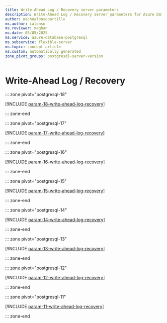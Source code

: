 ```yaml
---
title: Write-Ahead Log / Recovery server parameters
description: Write-Ahead Log / Recovery server parameters for Azure Database for PostgreSQL flexible server.
author: nachoalonsoportillo
ms.author: ialonso
ms.reviewer: maghan
ms.date: 05/05/2025
ms.service: azure-database-postgresql
ms.subservice: flexible-server
ms.topic: concept-article
ms.custom: automatically generated
zone_pivot_groups: postgresql-server-version
---
```

# Write-Ahead Log / Recovery


::: zone pivot="postgresql-18"

[!INCLUDE [param-18-write-ahead-log-recovery](./includes/param-18-write-ahead-log-recovery.md)]

::: zone-end


::: zone pivot="postgresql-17"

[!INCLUDE [param-17-write-ahead-log-recovery](./includes/param-17-write-ahead-log-recovery.md)]

::: zone-end


::: zone pivot="postgresql-16"

[!INCLUDE [param-16-write-ahead-log-recovery](./includes/param-16-write-ahead-log-recovery.md)]

::: zone-end


::: zone pivot="postgresql-15"

[!INCLUDE [param-15-write-ahead-log-recovery](./includes/param-15-write-ahead-log-recovery.md)]

::: zone-end


::: zone pivot="postgresql-14"

[!INCLUDE [param-14-write-ahead-log-recovery](./includes/param-14-write-ahead-log-recovery.md)]

::: zone-end


::: zone pivot="postgresql-13"

[!INCLUDE [param-13-write-ahead-log-recovery](./includes/param-13-write-ahead-log-recovery.md)]

::: zone-end


::: zone pivot="postgresql-12"

[!INCLUDE [param-12-write-ahead-log-recovery](./includes/param-12-write-ahead-log-recovery.md)]

::: zone-end


::: zone pivot="postgresql-11"

[!INCLUDE [param-11-write-ahead-log-recovery](./includes/param-11-write-ahead-log-recovery.md)]

::: zone-end



